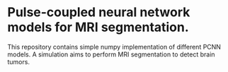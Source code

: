 # Pulse-coupled neural network models for MRI segmentation.

This repository contains simple numpy implementation of different PCNN models.
A simulation aims to perform MRI segmentation to detect brain tumors.